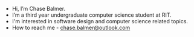 - Hi, I’m Chase Balmer.
- I’m a third year undergraduate computer science student at RIT. 
- I'm interested in software design and computer science related topics. 
- How to reach me - chase.balmer@outlook.com

<!---
chaserwacer/chaserwacer is a ✨ special ✨ repository because its `README.md` (this file) appears on your GitHub profile.
You can click the Preview link to take a look at your changes.
--->
